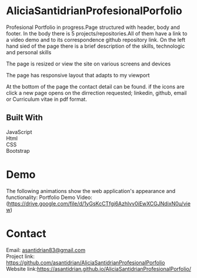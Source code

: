 # AliciaSantidrianProfesionalPorfolio

Profesional Portfolio in progress.Page structured with header, body and footer.
In the body there is 5 projects/repositories.All of them have a link to a video demo and to its correspondence github repository link.
On the left hand sied of the page there is a brief description of the skills, technologic and personal skills


The page is resized or view the site on various screens and devices

The page has responsive layout that adapts to my viewport

At the bottom of the page the contact detail can be found. if the icons are click a new page opens on the dirrection requested; linkedin, github, email or Curriculum vitae in pdf format.


## Built With

JavaScript  
Html  
CSS  
Bootstrap  

# Demo

The following animations show the web application's appearance and functionality:
Portfolio Demo Video:  
(https://drive.google.com/file/d/1yGsKcCTfgi6Azhlvv0iEwXCGJNdixN0u/view)


# Contact
Email: asantidrian83@gmail.com  
Project link: https://github.com/asantidrian/AliciaSantidrianProfesionalPorfolio  
Website link:https://asantidrian.github.io/AliciaSantidrianProfesionalPorfolio/

